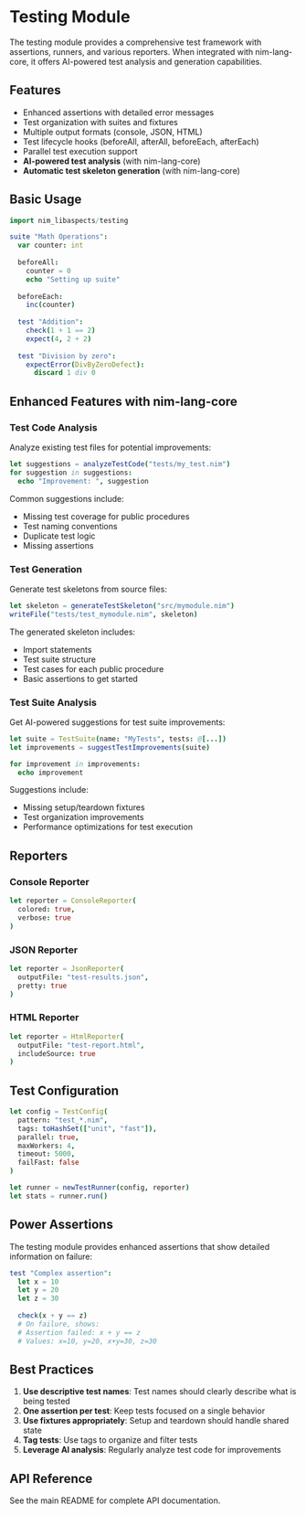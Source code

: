 # Testing Module

The testing module provides a comprehensive test framework with assertions, runners, and various reporters. When integrated with nim-lang-core, it offers AI-powered test analysis and generation capabilities.

## Features

- Enhanced assertions with detailed error messages
- Test organization with suites and fixtures
- Multiple output formats (console, JSON, HTML)
- Test lifecycle hooks (beforeAll, afterAll, beforeEach, afterEach)
- Parallel test execution support
- **AI-powered test analysis** (with nim-lang-core)
- **Automatic test skeleton generation** (with nim-lang-core)

## Basic Usage

```nim
import nim_libaspects/testing

suite "Math Operations":
  var counter: int
  
  beforeAll:
    counter = 0
    echo "Setting up suite"
  
  beforeEach:
    inc(counter)
  
  test "Addition":
    check(1 + 1 == 2)
    expect(4, 2 + 2)
  
  test "Division by zero":
    expectError(DivByZeroDefect):
      discard 1 div 0
```

## Enhanced Features with nim-lang-core

### Test Code Analysis

Analyze existing test files for potential improvements:

```nim
let suggestions = analyzeTestCode("tests/my_test.nim")
for suggestion in suggestions:
  echo "Improvement: ", suggestion
```

Common suggestions include:
- Missing test coverage for public procedures
- Test naming conventions
- Duplicate test logic
- Missing assertions

### Test Generation

Generate test skeletons from source files:

```nim
let skeleton = generateTestSkeleton("src/mymodule.nim")
writeFile("tests/test_mymodule.nim", skeleton)
```

The generated skeleton includes:
- Import statements
- Test suite structure
- Test cases for each public procedure
- Basic assertions to get started

### Test Suite Analysis

Get AI-powered suggestions for test suite improvements:

```nim
let suite = TestSuite(name: "MyTests", tests: @[...])
let improvements = suggestTestImprovements(suite)

for improvement in improvements:
  echo improvement
```

Suggestions include:
- Missing setup/teardown fixtures
- Test organization improvements
- Performance optimizations for test execution

## Reporters

### Console Reporter

```nim
let reporter = ConsoleReporter(
  colored: true,
  verbose: true
)
```

### JSON Reporter

```nim
let reporter = JsonReporter(
  outputFile: "test-results.json",
  pretty: true
)
```

### HTML Reporter

```nim
let reporter = HtmlReporter(
  outputFile: "test-report.html",
  includeSource: true
)
```

## Test Configuration

```nim
let config = TestConfig(
  pattern: "test_*.nim",
  tags: toHashSet(["unit", "fast"]),
  parallel: true,
  maxWorkers: 4,
  timeout: 5000,
  failFast: false
)

let runner = newTestRunner(config, reporter)
let stats = runner.run()
```

## Power Assertions

The testing module provides enhanced assertions that show detailed information on failure:

```nim
test "Complex assertion":
  let x = 10
  let y = 20
  let z = 30
  
  check(x + y == z)
  # On failure, shows:
  # Assertion failed: x + y == z
  # Values: x=10, y=20, x+y=30, z=30
```

## Best Practices

1. **Use descriptive test names**: Test names should clearly describe what is being tested
2. **One assertion per test**: Keep tests focused on a single behavior
3. **Use fixtures appropriately**: Setup and teardown should handle shared state
4. **Tag tests**: Use tags to organize and filter tests
5. **Leverage AI analysis**: Regularly analyze test code for improvements

## API Reference

See the main README for complete API documentation.